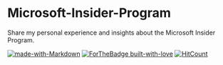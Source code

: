 # Microsoft-Insider-Program
Share my personal experience and insights about the Microsoft Insider Program.


[![made-with-Markdown](https://img.shields.io/badge/Made%20with-Markdown-1f425f.svg)](http://commonmark.org)
[![ForTheBadge built-with-love](http://ForTheBadge.com/images/badges/built-with-love.svg)](https://GitHub.com/Naereen/)
[![HitCount](http://hits.dwyl.com/lingggao/Microsoft_Windows_Insider.svg)](http://hits.dwyl.com/lingggao/Microsoft_Windows_Insider)

